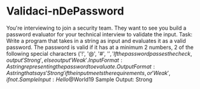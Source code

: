 # Validaci-nDePassword

You're interviewing to join a security team. They want to see you build a password evaluator for your technical interview to validate the input.
Task:
Write a program that takes in a string as input and evaluates it as a valid password. The password is valid if it has at a minimum 2 numbers, 2 of the following special characters ('!', '@', '#', '$', '%', '&', '*'), and a length of at least 7 characters.
If the password passes the check, output 'Strong', else output 'Weak'.
Input Format:
A string representing the password to evaluate.
Output Format:
A string that says 'Strong' if the input meets the requirements, or 'Weak', if not.
Sample Input:
Hello@$World19
Sample Output:
Strong

